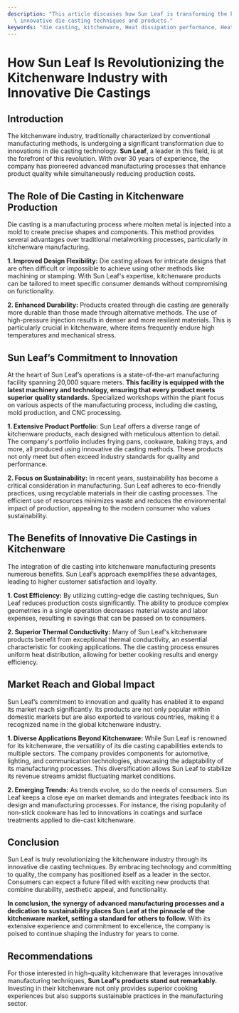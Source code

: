 ```yaml
---
description: "This article discusses how Sun Leaf is transforming the kitchenware industry through\
  \ innovative die casting techniques and products."
keywords: "die casting, kitchenware, Heat dissipation performance, Heat dissipation efficiency"
---
```

# How Sun Leaf Is Revolutionizing the Kitchenware Industry with Innovative Die Castings

## Introduction

The kitchenware industry, traditionally characterized by conventional manufacturing methods, is undergoing a significant transformation due to innovations in die casting technology. **Sun Leaf**, a leader in this field, is at the forefront of this revolution. With over 30 years of experience, the company has pioneered advanced manufacturing processes that enhance product quality while simultaneously reducing production costs.

## The Role of Die Casting in Kitchenware Production

Die casting is a manufacturing process where molten metal is injected into a mold to create precise shapes and components. This method provides several advantages over traditional metalworking processes, particularly in kitchenware manufacturing.

**1. Improved Design Flexibility:**
Die casting allows for intricate designs that are often difficult or impossible to achieve using other methods like machining or stamping. With Sun Leaf's expertise, kitchenware products can be tailored to meet specific consumer demands without compromising on functionality.

**2. Enhanced Durability:**
Products created through die casting are generally more durable than those made through alternative methods. The use of high-pressure injection results in denser and more resilient materials. This is particularly crucial in kitchenware, where items frequently endure high temperatures and mechanical stress.

## Sun Leaf’s Commitment to Innovation

At the heart of Sun Leaf’s operations is a state-of-the-art manufacturing facility spanning 20,000 square meters. **This facility is equipped with the latest machinery and technology, ensuring that every product meets superior quality standards.** Specialized workshops within the plant focus on various aspects of the manufacturing process, including die casting, mold production, and CNC processing.

**1. Extensive Product Portfolio:**
Sun Leaf offers a diverse range of kitchenware products, each designed with meticulous attention to detail. The company's portfolio includes frying pans, cookware, baking trays, and more, all produced using innovative die casting methods. These products not only meet but often exceed industry standards for quality and performance.

**2. Focus on Sustainability:**
In recent years, sustainability has become a critical consideration in manufacturing. Sun Leaf adheres to eco-friendly practices, using recyclable materials in their die casting processes. The efficient use of resources minimizes waste and reduces the environmental impact of production, appealing to the modern consumer who values sustainability.

## The Benefits of Innovative Die Castings in Kitchenware

The integration of die casting into kitchenware manufacturing presents numerous benefits. Sun Leaf’s approach exemplifies these advantages, leading to higher customer satisfaction and loyalty.

**1. Cost Efficiency:**
By utilizing cutting-edge die casting techniques, Sun Leaf reduces production costs significantly. The ability to produce complex geometries in a single operation decreases material waste and labor expenses, resulting in savings that can be passed on to consumers.

**2. Superior Thermal Conductivity:**
Many of Sun Leaf's kitchenware products benefit from exceptional thermal conductivity, an essential characteristic for cooking applications. The die casting process ensures uniform heat distribution, allowing for better cooking results and energy efficiency.

## Market Reach and Global Impact

Sun Leaf’s commitment to innovation and quality has enabled it to expand its market reach significantly. Its products are not only popular within domestic markets but are also exported to various countries, making it a recognized name in the global kitchenware industry.

**1. Diverse Applications Beyond Kitchenware:**
While Sun Leaf is renowned for its kitchenware, the versatility of its die casting capabilities extends to multiple sectors. The company provides components for automotive, lighting, and communication technologies, showcasing the adaptability of its manufacturing processes. This diversification allows Sun Leaf to stabilize its revenue streams amidst fluctuating market conditions.

**2. Emerging Trends:**
As trends evolve, so do the needs of consumers. Sun Leaf keeps a close eye on market demands and integrates feedback into its design and manufacturing processes. For instance, the rising popularity of non-stick cookware has led to innovations in coatings and surface treatments applied to die-cast kitchenware.

## Conclusion

Sun Leaf is truly revolutionizing the kitchenware industry through its innovative die casting techniques. By embracing technology and committing to quality, the company has positioned itself as a leader in the sector. Consumers can expect a future filled with exciting new products that combine durability, aesthetic appeal, and functionality.

**In conclusion, the synergy of advanced manufacturing processes and a dedication to sustainability places Sun Leaf at the pinnacle of the kitchenware market, setting a standard for others to follow.** With its extensive experience and commitment to excellence, the company is poised to continue shaping the industry for years to come. 

## Recommendations

For those interested in high-quality kitchenware that leverages innovative manufacturing techniques, **Sun Leaf's products stand out remarkably.** Investing in their kitchenware not only provides superior cooking experiences but also supports sustainable practices in the manufacturing sector.

